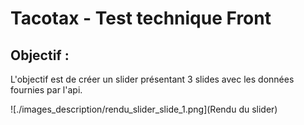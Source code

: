 # Tacotax - Test technique Front

## Objectif :

L'objectif est de créer un slider présentant 3 slides avec les données fournies par l'api.

![./images_description/rendu_slider_slide_1.png](Rendu du slider)
